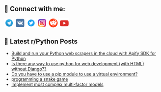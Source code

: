 ## 🔎 Connect with me:
[<img src="https://github.com/bullbesh/bullbesh/blob/main/images/Telegram.png" width="32" height="32" />](https://t.me/bullbesh)
[<img src="https://github.com/bullbesh/bullbesh/blob/main/images/VK.png" width="32" height="32" />](https://vk.com/bullbesh)
[<img src="https://github.com/bullbesh/bullbesh/blob/main/images/Twitter.png" width="32" height="32" />](https://twitter.com/bullbesh1)
[<img src="https://github.com/bullbesh/bullbesh/blob/main/images/Instagram.png" width="32" height="32" />](https://www.instagram.com/bullbesh)
[<img src="https://github.com/bullbesh/bullbesh/blob/main/images/Reddit.png" width="32" height="32" />](https://www.reddit.com/user/bullbesh)
[<img src="https://github.com/bullbesh/bullbesh/blob/main/images/YouTube.png" width="32" height="32" />](https://www.youtube.com/channel/UCtfjRs6uzgq5mfm8S06WTcg)

## 📕 Latest r/Python Posts
<!-- BLOG-POST-LIST:START -->
- [Build and run your Python web scrapers in the cloud with Apify SDK for Python](https://www.reddit.com/r/Python/comments/11r9298/build_and_run_your_python_web_scrapers_in_the/)
- [Is there any way to use python for web development &lpar;with HTML&rpar; without Django??](https://www.reddit.com/r/Python/comments/11r8t0c/is_there_any_way_to_use_python_for_web/)
- [Do you have to use a pip module to use a virtual environment?](https://www.reddit.com/r/Python/comments/11r8je3/do_you_have_to_use_a_pip_module_to_use_a_virtual/)
- [programming a snake game](https://www.reddit.com/r/Python/comments/11r8jdi/programming_a_snake_game/)
- [Implement most complex multi-factor models](https://www.reddit.com/r/Python/comments/11r8b4v/implement_most_complex_multifactor_models/)
<!-- BLOG-POST-LIST:END -->

